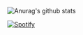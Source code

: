 ![Anurag's github stats](https://github-readme-stats.vercel.app/api?username=pattheman344&show_icons=true&theme=radical)

[![Spotify](https://novatorem.vercel.app/api/spotify)](https://open.spotify.com/user/patryktv198)
